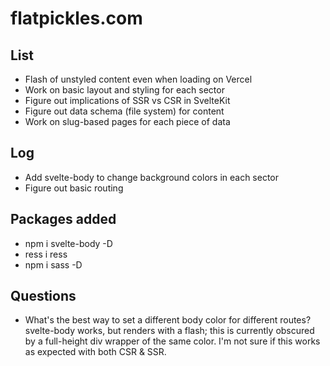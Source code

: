 # flatpickles.com

## List
* Flash of unstyled content even when loading on Vercel
* Work on basic layout and styling for each sector
* Figure out implications of SSR vs CSR in SvelteKit
* Figure out data schema (file system) for content
* Work on slug-based pages for each piece of data

## Log
* Add svelte-body to change background colors in each sector
* Figure out basic routing

## Packages added
* npm i svelte-body -D
* ress i ress
* npm i sass -D

## Questions
* What's the best way to set a different body color for different routes? svelte-body works, but renders with a flash; this is currently obscured by a full-height div wrapper of the same color. I'm not sure if this works as expected with both CSR & SSR.
